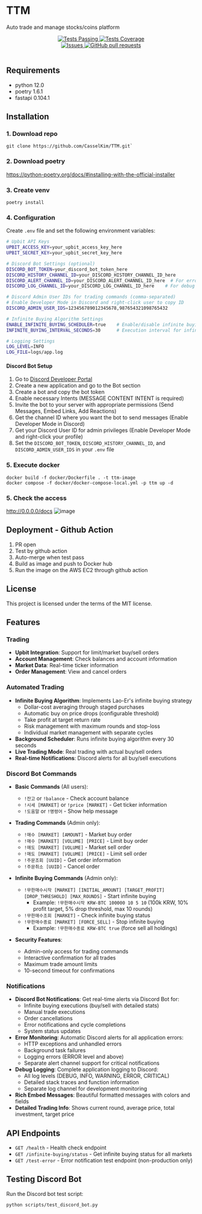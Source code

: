 # TTM
Auto trade and manage stocks/coins platform
<p align="center">
</p>
  <p align="center">
    <a href="https://github.com/anuraghazra/github-readme-stats/actions">
      <img alt="Tests Passing" src="https://github.com/anuraghazra/github-readme-stats/workflows/Test/badge.svg" />
    </a>
    <a href="https://codecov.io/gh/anuraghazra/github-readme-stats">
      <img alt="Tests Coverage" src="https://codecov.io/gh/anuraghazra/github-readme-stats/branch/master/graph/badge.svg" />
    </a>
    <br />
    <a href="https://github.com/anuraghazra/github-readme-stats/issues">
      <img alt="Issues" src="https://img.shields.io/github/issues/anuraghazra/github-readme-stats?color=0088ff" />
    </a>
    <a href="https://github.com/anuraghazra/github-readme-stats/pulls">
      <img alt="GitHub pull requests" src="https://img.shields.io/github/issues-pr/anuraghazra/github-readme-stats?color=0088ff" />
    </a>
    <br />
    <br />

  </p>


## Requirements
- python 12.0
- poetry 1.6.1
- fastapi 0.104.1


## Installation
### 1. Download repo
```
git clone https://github.com/CasselKim/TTM.git`
```

### 2. Download poetry
https://python-poetry.org/docs/#installing-with-the-official-installer

### 3. Create venv
```
poetry install
```

### 4. Configuration
Create `.env` file and set the following environment variables:
```bash
# Upbit API Keys
UPBIT_ACCESS_KEY=your_upbit_access_key_here
UPBIT_SECRET_KEY=your_upbit_secret_key_here

# Discord Bot Settings (optional)
DISCORD_BOT_TOKEN=your_discord_bot_token_here
DISCORD_HISTORY_CHANNEL_ID=your_DISCORD_HISTORY_CHANNEL_ID_here
DISCORD_ALERT_CHANNEL_ID=your_DISCORD_ALERT_CHANNEL_ID_here  # For error notifications (optional, defaults to HISTORY_CHANNEL)
DISCORD_LOG_CHANNEL_ID=your_DISCORD_LOG_CHANNEL_ID_here    # For debug logs (optional, defaults to HISTORY_CHANNEL)

# Discord Admin User IDs for trading commands (comma-separated)
# Enable Developer Mode in Discord and right-click user to copy ID
DISCORD_ADMIN_USER_IDS=123456789012345678,987654321098765432

# Infinite Buying Algorithm Settings
ENABLE_INFINITE_BUYING_SCHEDULER=true    # Enable/disable infinite buying algorithm
INFINITE_BUYING_INTERVAL_SECONDS=30      # Execution interval for infinite buying (30s recommended)

# Logging Settings
LOG_LEVEL=INFO
LOG_FILE=logs/app.log
```

#### Discord Bot Setup
1. Go to [Discord Developer Portal](https://discord.com/developers/applications)
2. Create a new application and go to the Bot section
3. Create a bot and copy the bot token
4. Enable necessary Intents (MESSAGE CONTENT INTENT is required)
5. Invite the bot to your server with appropriate permissions (Send Messages, Embed Links, Add Reactions)
6. Get the channel ID where you want the bot to send messages (Enable Developer Mode in Discord)
7. Get your Discord User ID for admin privileges (Enable Developer Mode and right-click your profile)
8. Set the `DISCORD_BOT_TOKEN`, `DISCORD_HISTORY_CHANNEL_ID`, and `DISCORD_ADMIN_USER_IDS` in your `.env` file

### 5. Execute docker
```
docker build -f docker/Dockerfile . -t ttm-image
docker compose -f docker/docker-compose-local.yml -p ttm up -d
```
### 5. Check the access
http://0.0.0.0/docs
![image](docs/local_test.png)

## Deployment - Github Action
1. PR open
2. Test by github action
3. Auto-merge when test pass
4. Build as image and push to Docker hub
5. Run the image on the AWS EC2 through github action

## License
This project is licensed under the terms of the MIT license.

## Features

### Trading
- **Upbit Integration**: Support for limit/market buy/sell orders
- **Account Management**: Check balances and account information
- **Market Data**: Real-time ticker information
- **Order Management**: View and cancel orders

### Automated Trading
- **Infinite Buying Algorithm**: Implements Lao-Er's infinite buying strategy
  - Dollar-cost averaging through staged purchases
  - Automatic buy on price drops (configurable threshold)
  - Take profit at target return rate
  - Risk management with maximum rounds and stop-loss
  - Individual market management with separate cycles
- **Background Scheduler**: Runs infinite buying algorithm every 30 seconds
- **Live Trading Mode**: Real trading with actual buy/sell orders
- **Real-time Notifications**: Discord alerts for all buy/sell executions

### Discord Bot Commands
- **Basic Commands** (All users):
  - `!잔고` or `!balance` - Check account balance
  - `!시세 [MARKET]` or `!price [MARKET]` - Get ticker information
  - `!도움말` or `!명령어` - Show help message

- **Trading Commands** (Admin only):
  - `!매수 [MARKET] [AMOUNT]` - Market buy order
  - `!매수 [MARKET] [VOLUME] [PRICE]` - Limit buy order
  - `!매도 [MARKET] [VOLUME]` - Market sell order
  - `!매도 [MARKET] [VOLUME] [PRICE]` - Limit sell order
  - `!주문조회 [UUID]` - Get order information
  - `!주문취소 [UUID]` - Cancel order

- **Infinite Buying Commands** (Admin only):
  - `!무한매수시작 [MARKET] [INITIAL_AMOUNT] [TARGET_PROFIT] [DROP_THRESHOLD] [MAX_ROUNDS]` - Start infinite buying
    - Example: `!무한매수시작 KRW-BTC 100000 10 5 10` (100k KRW, 10% profit target, 5% drop threshold, max 10 rounds)
  - `!무한매수조회 [MARKET]` - Check infinite buying status
  - `!무한매수종료 [MARKET] [FORCE_SELL]` - Stop infinite buying
    - Example: `!무한매수종료 KRW-BTC true` (force sell all holdings)

- **Security Features**:
  - Admin-only access for trading commands
  - Interactive confirmation for all trades
  - Maximum trade amount limits
  - 10-second timeout for confirmations

### Notifications
- **Discord Bot Notifications**: Get real-time alerts via Discord Bot for:
  - Infinite buying executions (buy/sell with detailed stats)
  - Manual trade executions
  - Order cancellations
  - Error notifications and cycle completions
  - System status updates
- **Error Monitoring**: Automatic Discord alerts for all application errors:
  - HTTP exceptions and unhandled errors
  - Background task failures
  - Logging errors (ERROR level and above)
  - Separate alert channel support for critical notifications
- **Debug Logging**: Complete application logging to Discord:
  - All log levels (DEBUG, INFO, WARNING, ERROR, CRITICAL)
  - Detailed stack traces and function information
  - Separate log channel for development monitoring
- **Rich Embed Messages**: Beautiful formatted messages with colors and fields
- **Detailed Trading Info**: Shows current round, average price, total investment, target price

## API Endpoints
- `GET /health` - Health check endpoint
- `GET /infinite-buying/status` - Get infinite buying status for all markets
- `GET /test-error` - Error notification test endpoint (non-production only)

## Testing Discord Bot
Run the Discord bot test script:
```bash
python scripts/test_discord_bot.py
```
